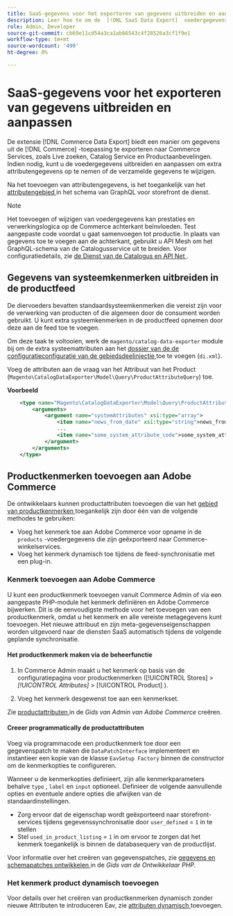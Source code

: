 ```yaml
---
title: SaaS-gegevens voor het exporteren van gegevens uitbreiden en aanpassen
description: Leer hoe te om de  [!DNL SaaS Data Export]  voedergegevens uit te breiden en aan te passen.
role: Admin, Developer
source-git-commit: cb69e11cd54a3ca1ab66543c4f28526a3cf1f9e1
workflow-type: tm+mt
source-wordcount: '499'
ht-degree: 0%

---
```


# SaaS-gegevens voor het exporteren van gegevens uitbreiden en aanpassen

De extensie [!DNL Commerce Data Export] biedt een manier om gegevens uit de [!DNL Commerce] -toepassing te exporteren naar Commerce Services, zoals Live zoeken, Catalog Service en Productaanbevelingen. Indien nodig, kunt u de voedergegevens uitbreiden en aanpassen om extra attributengegevens op te nemen of de verzamelde gegevens te wijzigen.

Na het toevoegen van attributengegevens, is het toegankelijk van het [ attributengebied ](https://developer.adobe.com/commerce/services/graphql/catalog-service/products/#productviewattribute-type) in het schema van GraphQL voor storefront de dienst.

>[!NOTE]
>
>Het toevoegen of wijzigen van voedergegevens kan prestaties en verwerkingslogica op de Commerce achterkant beïnvloeden. Test aangepaste code voordat u gaat samenvoegen tot productie. In plaats van gegevens toe te voegen aan de achterkant, gebruikt u API Mesh om het GraphQL-schema van de Catalogusservice uit te breiden. Voor configuratiedetails, zie [ de Dienst van de Catalogus en API Net ](../catalog-service/mesh.md).

## Gegevens van systeemkenmerken uitbreiden in de productfeed

De diervoeders bevatten standaardsysteemkenmerken die vereist zijn voor de verwerking van producten of die algemeen door de consument worden gebruikt. U kunt extra systeemkenmerken in de productfeed opnemen door deze aan de feed toe te voegen.

Om deze taak te voltooien, werk de `magento/catalog-data-exporter` module bij om de extra systeemattributen aan het [ dossier van de de configuratieconfiguratie van de gebiedsdeelinjectie ](https://developer.adobe.com/commerce/php/development/build/dependency-injection-file/) toe te voegen (`di.xml`).

Voeg de attributen aan de vraag van het Attribuut van het Product (`Magento\CatalogDataExporter\Model\Query\ProductAttributeQuery`) toe.

**Voorbeeld**

```xml
    <type name="Magento\CatalogDataExporter\Model\Query\ProductAttributeQuery">
        <arguments>
            <argument name="systemAttributes" xsi:type="array">
                <item name="news_from_date" xsi:type="string">news_from_date</item>
                ...
                <item name="some_system_attribute_code">some_system_attribute_code</item>
            </argument>
        </arguments>
    </type>
```

## Productkenmerken toevoegen aan Adobe Commerce

De ontwikkelaars kunnen productattributen toevoegen die van het [ gebied van productkenmerken ](https://developer.adobe.com/commerce/services/graphql/catalog-service/products/#output-fields) toegankelijk zijn door één van de volgende methodes te gebruiken:

- Voeg het kenmerk toe aan Adobe Commerce voor opname in de `products` -voedergegevens die zijn geëxporteerd naar Commerce-winkelservices.
- Voeg het kenmerk dynamisch toe tijdens de feed-synchronisatie met een plug-in.

### Kenmerk toevoegen aan Adobe Commerce

U kunt een productkenmerk toevoegen vanuit Commerce Admin of via een aangepaste PHP-module het kenmerk definiëren en Adobe Commerce bijwerken. Dit is de eenvoudigste methode voor het toevoegen van een productkenmerk, omdat u het kenmerk en alle vereiste metagegevens kunt toevoegen. Het nieuwe attribuut en zijn meta-gegevenseigenschappen worden uitgevoerd naar de diensten SaaS automatisch tijdens de volgende geplande synchronisatie.

#### Het productkenmerk maken via de beheerfunctie

1. In Commerce Admin maakt u het kenmerk op basis van de configuratiepagina voor productkenmerken ([!UICONTROL Stores] > *[!UICONTROL Attributes]* > [!UICONTROL Product] ).

1. Voeg het kenmerk desgewenst toe aan een kenmerkset.

Zie [ productattributen ](https://experienceleague.adobe.com/en/docs/commerce-admin/catalog/product-attributes/create/attribute-product-create) in de *Gids van Admin van Adobe Commerce* creëren.

#### Creeer programmatically de productattributen

Voeg via programmacode een productkenmerk toe door een gegevenspatch te maken die `DataPatchInterface` implementeert en instantieer een kopie van de klasse `EavSetup Factory` binnen de constructor om de kenmerkopties te configureren.

Wanneer u de kenmerkopties definieert, zijn alle kenmerkparameters behalve `type` , `label` en `input` optioneel. Definieer de volgende aanvullende opties en eventuele andere opties die afwijken van de standaardinstellingen.

- Zorg ervoor dat de eigenschap wordt geëxporteerd naar storefront-services tijdens gegevenssynchronisatie door `user_defined` = `1` in te stellen
- Stel `used_in_product_listing` = `1` in om ervoor te zorgen dat het kenmerk toegankelijk is binnen de databasequery van de productlijst.

Voor informatie over het creëren van gegevenspatches, zie [ gegevens en schemapatches ontwikkelen ](https://developer.adobe.com/commerce/php/development/components/declarative-schema/patches/) in de *Gids van de Ontwikkelaar PHP*.

### Het kenmerk product dynamisch toevoegen

Voor details over het creëren van productkenmerken dynamisch zonder nieuwe Attributen te introduceren Eav, zie [ attributen dynamisch ](add-attribute-dynamically.md) toevoegen.
